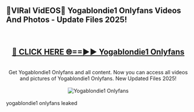 <h2>🔴VIRal VidEOS🔴 Yogablondie1 Onlyfans Videos And Photos - Update Files 2025!</h2>
<br>
<div align="center">
<h2><a href="https://virallinks.top/odZfE0" rel="nofollow">🔴 CLICK HERE 🌐==►► Yogablondie1 Onlyfans</a></h2>
<br>
Get Yogablondie1 Onlyfans and all content. Now you can access all videos and pictures of Yogablondie1 Onlyfans. New Updated Files 2025!
<br>
<br>
<a href="https://virallinks.top/odZfE0" rel="nofollow" data-target="animated-image.originalLink"><img src="https://i.imgur.com/dJHk4Zq.gif)" alt="Yogablondie1 Onlyfans" style="max-width: 100%; display: inline-block;" data-target="animated-image.originalImage"></a>
</div>
<br>
yogablondie1 onlyfans leaked